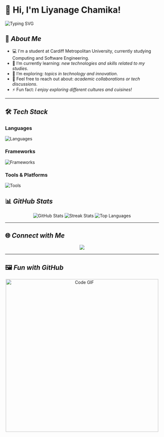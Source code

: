 # 👋 Hi, I'm Liyanage Chamika!

<img src="https://readme-typing-svg.herokuapp.com?font=Fira+Code&weight=500&size=25&pause=1000&color=6A5ACD&width=435&lines=Welcome+to+my+GitHub!;I'm+a+Passionate+Student;Open+to+Collaborations!" alt="Typing SVG" />

## 🚀 *About Me*
- 💻 I'm a student at Cardiff Metropolitan University, currently studying Computing and Software Engineering.
- 🌱 I’m currently learning: *new technologies and skills related to my studies*.
- 🧠 I’m exploring: *topics in technology and innovation*.
- 💬 Feel free to reach out about: *academic collaborations or tech discussions*.
- ⚡ Fun fact: *I enjoy exploring different cultures and cuisines!*

---

## 🛠 *Tech Stack*

### Languages  
![Languages](https://skillicons.dev/icons?i=js,python,java,c,cpp)

### Frameworks  
![Frameworks](https://skillicons.dev/icons?i=react,nodejs,django)

### Tools & Platforms  
![Tools](https://skillicons.dev/icons?i=git,github,figma)



## 📊 *GitHub Stats*
<p align="center">
  <img src="https://github-readme-stats.vercel.app/api?username=liyanagechamika&show_icons=true&theme=radical" alt="GitHub Stats" />
  <img src="https://github-readme-streak-stats.herokuapp.com/?user=liyanagechamika&theme=radical" alt="Streak Stats" />
  <img src="https://github-readme-stats.vercel.app/api/top-langs/?username=liyanagechamika&layout=compact&theme=radical" alt="Top Languages" />
</p>

---

## 🌐 *Connect with Me*
<p align="center">
  <a href="https://linkedin.com/in/liyanagechamika"><img src=["https://img.shields.io/badge/LinkedIn-blue?logo=linkedin&style=for-the-badge"](https://www.linkedin.com/feed/) /></a>
 </p>

---

## 🖼 *Fun with GitHub*
<p align="center">
  <img src="https://github.com/liyanagechamika/liyanagechamika/raw/main/code.gif" alt="Code GIF" width="500"/>
</p>

